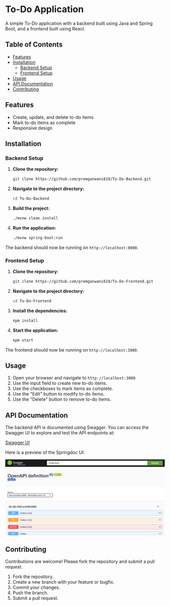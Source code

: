 # To-Do Application

A simple To-Do application with a backend built using Java and Spring Boot, and a frontend built using React.

## Table of Contents
- [Features](#features)
- [Installation](#installation)
  - [Backend Setup](#backend-setup)
  - [Frontend Setup](#frontend-setup)
- [Usage](#usage)
- [API Documentation](#api-documentation)
- [Contributing](#contributing)


## Features
- Create, update, and delete to-do items
- Mark to-do items as complete
- Responsive design

## Installation

### Backend Setup
1. **Clone the repository:**
    ```bash
    git clone https://github.com/premganwani619/To-Do-Backend.git
    ```
2. **Navigate to the project directory:**
    ```bash
    cd To-Do-Backend
    ```
3. **Build the project:**
    ```bash
    ./mvnw clean install
    ```
4. **Run the application:**
    ```bash
    ./mvnw spring-boot:run
    ```

The backend should now be running on `http://localhost:8080`.

### Frontend Setup
1. **Clone the repository:**
    ```bash
    git clone https://github.com/premganwani619/To-Do-Frontend.git
    ```
2. **Navigate to the project directory:**
    ```bash
    cd To-Do-Frontend
    ```
3. **Install the dependencies:**
    ```bash
    npm install
    ```
4. **Start the application:**
    ```bash
    npm start
    ```

The frontend should now be running on `http://localhost:3000`.

## Usage
1. Open your browser and navigate to `http://localhost:3000`.
2. Use the input field to create new to-do items.
3. Use the checkboxes to mark items as complete.
4. Use the "Edit" button to modify to-do items.
5. Use the "Delete" button to remove to-do items.

## API Documentation
The backend API is documented using Swagger. You can access the Swagger UI to explore and test the API endpoints at:

[Swagger UI](http://localhost:8080/swagger-ui/index.html#/)

Here is a preview of the Springdoc UI:

![Springdoc UI](assets/springdoc.png)

## Contributing
Contributions are welcome! Please fork the repository and submit a pull request.

1. Fork the repository.
2. Create a new branch with your feature or bugfix.
3. Commit your changes.
4. Push the branch.
5. Submit a pull request.
